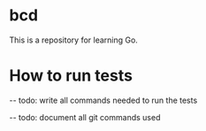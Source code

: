 # bcd

This is a repository for learning Go. 


# How to run tests

-- todo: write all commands needed to run the tests

-- todo: document all git commands used